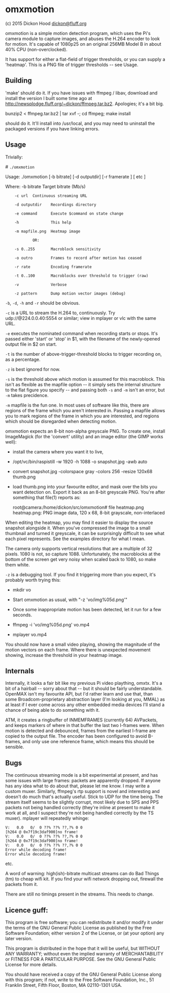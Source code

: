 omxmotion
=========

(c) 2015 Dickon Hood <dickon@fluff.org>

omxmotion is a simple motion detection program, which uses the Pi's camera
module to capture images, and abuses the H.264 encoder to look for motion.
It's capable of 1080p25 on an original 256MB Model B in about 40% CPU
(non-overclocked).

It has support for either a flat-field of trigger thresholds, or you can
supply a 'heatmap'.  This is a PNG file of trigger thresholds -- see Usage.


Building
--------

'make' should do it.  If you have issues with ffmpeg / libav, download and
install the version I built some time ago at
<http://newsplodge.fluff.org/~dickon/ffmpeg.tar.bz2>.  Apologies; it's a bit
big.

bunzip2 < ffmpeg.tar.bz2 | tar xvf -; cd ffmpeg; make install

should do it.  It'll install into /usr/local, and you may need to uninstall
the packaged versions if you have linking errors.


Usage
-----

Trivially:

\# ```./omxmotion```

Usage: ./omxmotion [-b bitrate] [-d outputdir] [-r framerate ] [ etc ]

Where:
        -b bitrate      Target bitrate (Mb/s)

        -c url  Continuous streaming URL

        -d outputdir    Recordings directory

        -e command      Execute $command on state change

        -h              This help

        -m mapfile.png  Heatmap image

                OR:

        -s 0..255       Macroblock sensitivity

        -o outro        Frames to record after motion has ceased

        -r rate         Encoding framerate

        -t 0..100       Macroblocks over threshold to trigger (raw)

        -v              Verbose

        -z pattern      Dump motion vector images (debug)

        
```-b```, ```-d```, ```-h``` and ```-r``` should be obvious.

```-c``` is a URL to stream the H.264 to, continuously.  Try
udp://@224.0.0.40:5554 or similar; view in mplayer or vlc with the same URL.

```-e``` executes the nominated command when recording starts or stops.  It's
passed either 'start' or 'stop' in $1, with the filename of the newly-opened
output file in $2 on start.

```-t``` is the number of above-trigger-threshold blocks to trigger recording on, as a percentage.

```-z``` is best ignored for now.

```-s``` is the threshold above which motion is assumed for this macroblock.  This
isn't as flexible as the mapfile option -- it simply sets the internal
structure to the flat figure you specify -- and passing both ```-s``` and ```-m``` isn't
an error, but ```-m``` takes precidence.

```-m``` mapfile is the fun one.  In most uses of software like this, there are
regions of the frame which you aren't interested in.  Passing a mapfile
allows you to mark regions of the frame in which you are interested, and
regions which should be disregarded when detecting motion.

omxmotion expects an 8-bit non-alpha greyscale PNG.  To create one, install
ImageMagick (for the 'convert' utility) and an image editor (the GIMP works
well):

 * install the camera where you want it to live,

 * /opt/vc/bin/raspistill -w 1920 -h 1088 -o snapshot.jpg -awb auto

 * convert snapshot.jpg -colorspace gray -colors 256 -resize 120x68 thumb.png

 * load thumb.png into your favourite editor, and mask over the bits you
   want detection on.  Export it back as an 8-bit greyscale PNG.  You're
   after something that file(1) reports as:

   root@camera:/home/dickon/src/omxmotion# file heatmap.png 
   heatmap.png: PNG image data, 120 x 68, 8-bit grayscale, non-interlaced

When editing the heatmap, you may find it easier to display the source
snapshot alongside it.  When you've compressed the image to a small
thumbnail and turned it greyscale, it can be surprisingly difficult to see
what each pixel represents.  See the examples directory for what I mean.

The camera only supports vertical resolutions that are a multiple of 32
pixels.  1080 is not, so capture 1088.  Unfortunately, the macroblocks at
the bottom of the screen get very noisy when scaled back to 1080, so make
them white.

```-z``` is a debugging tool.  If you find it triggering more than you expect,
it's probably worth trying this:

 * mkdir vo
 
 * Start omxmotion as usual, with "-z 'vo/img%05d.png'"

 * Once some inappropriate motion has been detected, let it run for a few
   seconds.

 * ffmpeg -i 'vo/img%05d.png' vo.mp4

 * mplayer vo.mp4

You should now have a small video playing, showing the magnitude of the
motion vectors on each frame.  Where there is unexpected movement showing,
increase the threshold in your heatmap image.


Internals
---------

Internally, it looks a fair bit like my previous Pi video plaything, omxtx.
It's a bit of a hairball -- sorry about that -- but it should be fairly
understandable.  OpenMAX isn't my favourite API, but I'd rather learn and
use that, than some Broadcom-proprietary abstraction layer (I'm looking at
you, MMAL) as at least if I ever come across any other embedded media
devices I'll stand a chance of being able to do something with it.

ATM, it creates a ringbuffer of INMEMFRAMES (currently 64) AVPackets, and
keeps markers of where in that buffer the last two I-frames were.  When
motion is detected and debounced, frames from the earliest I-frame are
copied to the output file.  The encoder has been configured to avoid
B-frames, and only use one reference frame, which means this should be
sensible.


Bugs
----

The continuous streaming mode is a bit experimental at present, and has
some issues with large frames: packets are apparently dropped.  If anyone
has any idea what to do about that, please let me know.  I may write a
custom muxer.  Similarly, ffmpeg's rtp support is novel and interesting and
doesn't do much that's actually useful.  Stick to UDP for the time being.
The stream itself seems to be slightly corrupt, most likely due to SPS and
PPS packets not being handled correctly (they're inline at present to make
it work at all, and I suspect they're not being handled correctly by the TS
muxer).  mplayer will repeatedly whinge:

	V:   0.0   0/  0 ??% ??% ??,?% 0 0 
	[h264 @ 0x7f19c3daf900]no frame!
	V:   0.0   0/  0 ??% ??% ??,?% 0 0 
	[h264 @ 0x7f19c3daf900]no frame!
	V:   0.0   0/  0 ??% ??% ??,?% 0 0 
	Error while decoding frame!
	Error while decoding frame!

etc.

A word of warning: high(ish)-bitrate multicast streams can do Bad Things
(tm) to cheap wifi kit.  If you find your wifi network dropping out,
firewall the packets from it.

There are still no timings present in the streams.  This needs to change.


Licence guff:
-------------

This program is free software; you can redistribute it and/or modify it
under the terms of the GNU General Public License as published by the Free
Software Foundation; either version 2 of the License, or (at your option)
any later version.

This program is distributed in the hope that it will be useful, but WITHOUT
ANY WARRANTY; without even the implied warranty of MERCHANTABILITY or
FITNESS FOR A PARTICULAR PURPOSE.  See the GNU General Public License for
more details.

You should have received a copy of the GNU General Public License along with
this program; if not, write to the Free Software Foundation, Inc., 51
Franklin Street, Fifth Floor, Boston, MA 02110-1301 USA.



